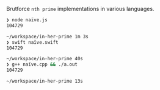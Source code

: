 Brutforce `nth prime` implementations in various languages.

```bash
❯ node naïve.js
104729

~/workspace/in-her-prime 1m 3s
❯ swift naïve.swift
104729

~/workspace/in-her-prime 40s
❯ g++ naïve.cpp && ./a.out
104729

~/workspace/in-her-prime 13s
```
